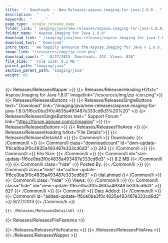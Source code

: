 ```yaml
---
title:  "  Downloads ---New-Releases-aspose.imaging-for-java-1.8.0 . " 
description:  "    . " 
keywords:  "    . " 
page_type:  single_release_page
folder_link: " imaging/java/new-releases/aspose.imaging-for-java-1.8.0/"
folder_name: " Aspose.Imaging for Java 1.8.0"
download_link: " /imaging/java/new-releases/aspose.imaging-for-java-1.8.0/1f6ce0ba3f0c4835a493487e333cd6d3"
download_text: " Download"
Intro_text: " We happily announce the Aspose.Imaging for Java v 1.8.0. This release of Aspose...."
image_link: "/resources/img/zip-icon.png"
download_count: "   8/27/2013  Downloads: 243  Views: 826"
file_size: "  File Size: 8.2 MB "
parent_path: "imaging/java"
section_parent_path: "imaging/java"
weight: 68
---
```


{{< Releases/ReleasesWapper >}}
  {{< Releases/ReleasesHeading H2txt=" Aspose.Imaging for Java 1.8.0" imagelink="/resources/img/zip-icon.png">}}
  {{< Releases/ReleasesButtons >}}
    {{< Releases/ReleasesSingleButtons text=" Download" link="/imaging/java/new-releases/aspose.imaging-for-java-1.8.0/1f6ce0ba3f0c4835a493487e333cd6d3%20%20" >}}
    {{< Releases/ReleasesSingleButtons text=" Support Forum " link="https://forum.aspose.com/c/imaging" >}}
  {{< Releases/ReleasesButtons >}}
  {{< Releases/ReleasesFileArea >}}
    {{< Releases/ReleasesHeading h4txt="File Details">}}
    {{< Releases/ReleasesDetailsUl >}}
            {{< Common/li  >}} Downloads: {{< /Common/li >}} 
      {{< Common/li class="downloadcount" id="dwn-update-1f6ce0ba3f0c4835a493487e333cd6d3" >}} 243 {{< /Common/li >}} 
      {{< Common/li  >}} File Size: {{< /Common/li >}} 
      {{< Common/li id="size-update-1f6ce0ba3f0c4835a493487e333cd6d3" >}} 8.2 MB {{< /Common/li >}} 
      {{< Common/li  class="hide" >}} Posted By: {{< /Common/li >}} 
      {{< Common/li class="hide" id="author-update-1f6ce0ba3f0c4835a493487e333cd6d3" >}} tilal.ahmad {{< /Common/li >}} 
      {{< Common/li class="hide"  >}} Views: {{< /Common/li >}} 
      {{< Common/li class="hide" id="view-update-1f6ce0ba3f0c4835a493487e333cd6d3" >}} 827 {{< /Common/li >}} 
      {{< Common/li  >}} Date Added: {{< /Common/li >}} 
      {{< Common/li id="added-update-1f6ce0ba3f0c4835a493487e333cd6d3" >}} 8/27/2013 {{< /Common/li >}} 

    {{< /Releases/ReleasesDetailsUl >}}

  {{< Releases/ReleasesFileFeatures >}}
      
  {{< /Releases/ReleasesFileFeatures >}}
 {{< /Releases/ReleasesFileArea >}}
{{< /Releases/ReleasesWapper >}}


